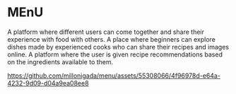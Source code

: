 # MEnU

A platform where different users can come together and share their experience with food with
others. A place where beginners can explore dishes made by experienced
cooks who can share their recipes and images online. A platform where the user is given
recipe recommendations based on the ingredients available to them.

https://github.com/millonigada/menu/assets/55308066/4f96978d-e64a-4232-9d09-d04a9ea08ee8
